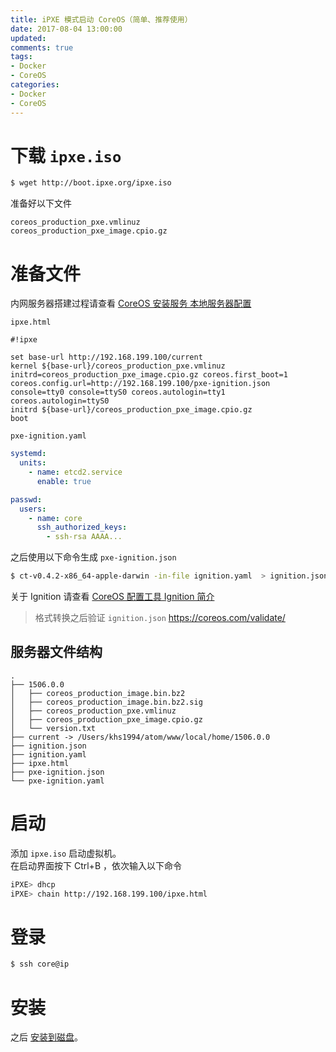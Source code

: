 ```yaml
---
title: iPXE 模式启动 CoreOS（简单、推荐使用）
date: 2017-08-04 13:00:00
updated:
comments: true
tags:
- Docker
- CoreOS
categories:
- Docker
- CoreOS
---
```


# 下载 `ipxe.iso`

```bash
$ wget http://boot.ipxe.org/ipxe.iso
```
准备好以下文件

```
coreos_production_pxe.vmlinuz
coreos_production_pxe_image.cpio.gz
```

<!--more-->

# 准备文件

内网服务器搭建过程请查看 [CoreOS 安装服务 本地服务器配置](install-server.html)  

`ipxe.html`

```
#!ipxe

set base-url http://192.168.199.100/current
kernel ${base-url}/coreos_production_pxe.vmlinuz initrd=coreos_production_pxe_image.cpio.gz coreos.first_boot=1 coreos.config.url=http://192.168.199.100/pxe-ignition.json console=tty0 console=ttyS0 coreos.autologin=tty1 coreos.autologin=ttyS0
initrd ${base-url}/coreos_production_pxe_image.cpio.gz
boot
```

`pxe-ignition.yaml`

```yaml
systemd:
  units:
    - name: etcd2.service
      enable: true

passwd:
  users:
    - name: core
      ssh_authorized_keys:
        - ssh-rsa AAAA...
```

之后使用以下命令生成 `pxe-ignition.json`

```bash
$ ct-v0.4.2-x86_64-apple-darwin -in-file ignition.yaml  > ignition.json
```

关于 Ignition 请查看 [CoreOS 配置工具 Ignition 简介](ignition.html)

> 格式转换之后验证 `ignition.json`
https://coreos.com/validate/

## 服务器文件结构

```
.
├── 1506.0.0
│   ├── coreos_production_image.bin.bz2
│   ├── coreos_production_image.bin.bz2.sig
│   ├── coreos_production_pxe.vmlinuz
│   ├── coreos_production_pxe_image.cpio.gz
│   └── version.txt
├── current -> /Users/khs1994/atom/www/local/home/1506.0.0
├── ignition.json
├── ignition.yaml
├── ipxe.html
├── pxe-ignition.json
└── pxe-ignition.yaml
```

# 启动

添加 `ipxe.iso` 启动虚拟机。  
在启动界面按下 Ctrl+B ，依次输入以下命令

```bash
iPXE> dhcp
iPXE> chain http://192.168.199.100/ipxe.html
```

# 登录

```bash
$ ssh core@ip
```

# 安装

之后 [安装到磁盘](install-disk-new.html)。
